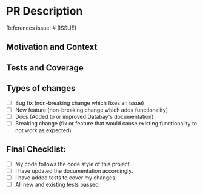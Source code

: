 <!--- Please provide a general summary of your changes in the Title above -->

# PR Description

<!--- Describe the changes your PR makes in detail -->

References issue: # (ISSUE)

## Motivation and Context

<!--- Why is this change required? What problem does it solve? -->
<!--- If it fixes an open issue, please link to the issue here. -->

## Tests and Coverage

<!--- Please describe in detail how you tested your changes. -->
<!--- Include details of your testing environment, tests ran to see how your change affects other areas of the code, etc. -->

## Types of changes

<!--- What types of changes does your code introduce? Put an `x` in all the boxes that apply: -->

- [ ] Bug fix (non-breaking change which fixes an issue)
- [ ] New feature (non-breaking change which adds functionality)
- [ ] Docs (Added to or improved Databay's documentation)
- [ ] Breaking change (fix or feature that would cause existing functionality to not work as expected)

## Final Checklist:

<!--- Go over all the following points, and put an `x` in all the boxes that apply. -->

- [ ] My code follows the code style of this project.
- [ ] I have updated the documentation accordingly.
- [ ] I have added tests to cover my changes.
- [ ] All new and existing tests passed.
